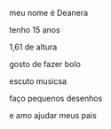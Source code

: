 meu nome  é  Deanera

tenho 15 anos

1,61 de altura 

gosto de fazer bolo

escuto   musicsa

faço pequenos desenhos

e amo ajudar meus pais

